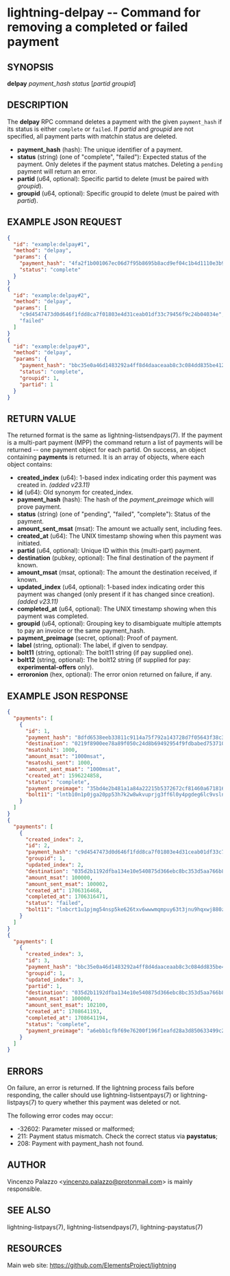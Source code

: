 lightning-delpay -- Command for removing a completed or failed payment
======================================================================

SYNOPSIS
--------

**delpay** *payment\_hash* *status* [*partid* *groupid*] 

DESCRIPTION
-----------

The **delpay** RPC command deletes a payment with the given `payment_hash` if its status is either `complete` or `failed`. If *partid* and *groupid* are not specified, all payment parts with matchin status are deleted.

- **payment\_hash** (hash): The unique identifier of a payment.
- **status** (string) (one of "complete", "failed"): Expected status of the payment. Only deletes if the payment status matches. Deleting a `pending` payment will return an error.
- **partid** (u64, optional): Specific partid to delete (must be paired with *groupid*).
- **groupid** (u64, optional): Specific groupid to delete (must be paired with *partid*).

EXAMPLE JSON REQUEST
--------------------

```json
{
  "id": "example:delpay#1",
  "method": "delpay",
  "params": {
    "payment_hash": "4fa2f1b001067ec06d7f95b8695b8acd9ef04c1b4d1110e3b94e1fa0687bb1e0",
    "status": "complete"
  }
}
{
  "id": "example:delpay#2",
  "method": "delpay",
  "params": [
    "c9d4547473d0d646f1fdd8ca7f01803e4d31ceab01df33c79456f9c24b04034e",
    "failed"
  ]
}
{
  "id": "example:delpay#3",
  "method": "delpay",
  "params": {
    "payment_hash": "bbc35e0a46d1483292a4ff8d4daaceaab8c3c084dd835be4128785b52e469c64",
    "status": "complete",
    "groupid": 1,
    "partid": 1
  }
}
```

RETURN VALUE
------------

The returned format is the same as lightning-listsendpays(7). If the payment is a multi-part payment (MPP) the command return a list of payments will be returned -- one payment object for each partid.
On success, an object containing **payments** is returned. It is an array of objects, where each object contains:

- **created\_index** (u64): 1-based index indicating order this payment was created in. *(added v23.11)*
- **id** (u64): Old synonym for created\_index.
- **payment\_hash** (hash): The hash of the *payment\_preimage* which will prove payment.
- **status** (string) (one of "pending", "failed", "complete"): Status of the payment.
- **amount\_sent\_msat** (msat): The amount we actually sent, including fees.
- **created\_at** (u64): The UNIX timestamp showing when this payment was initiated.
- **partid** (u64, optional): Unique ID within this (multi-part) payment.
- **destination** (pubkey, optional): The final destination of the payment if known.
- **amount\_msat** (msat, optional): The amount the destination received, if known.
- **updated\_index** (u64, optional): 1-based index indicating order this payment was changed (only present if it has changed since creation). *(added v23.11)*
- **completed\_at** (u64, optional): The UNIX timestamp showing when this payment was completed.
- **groupid** (u64, optional): Grouping key to disambiguate multiple attempts to pay an invoice or the same payment\_hash.
- **payment\_preimage** (secret, optional): Proof of payment.
- **label** (string, optional): The label, if given to sendpay.
- **bolt11** (string, optional): The bolt11 string (if pay supplied one).
- **bolt12** (string, optional): The bolt12 string (if supplied for pay: **experimental-offers** only).
- **erroronion** (hex, optional): The error onion returned on failure, if any.

EXAMPLE JSON RESPONSE
---------------------

```json
{
  "payments": [
    {
      "id": 1,
      "payment_hash": "8dfd6538eeb33811c9114a75f792a143728d7f05643f38c3d574d3097e8910c0",
      "destination": "0219f8900ee78a89f050c24d8b69492954f9fdbabed753710845eb75d3a75a5880",
      "msatoshi": 1000,
      "amount_msat": "1000msat",
      "msatoshi_sent": 1000,
      "amount_sent_msat": "1000msat",
      "created_at": 1596224858,
      "status": "complete",
      "payment_preimage": "35bd4e2b481a1a84a22215b5372672cf81460a671816960ddb206464359e1822",
      "bolt11": "lntb10n1p0jga20pp53h7k2w8wkvuprjg3ff6l0y4pgdeg6lc9vsln3s74wnfsjl5fzrqqdqdw3jhxazldahx2xqyjw5qcqp2sp5wut5jnhr6n7jd5747ky2g5flmw7hgx9yjnqzu60ps2jf6f7tc0us9qy9qsqu2a0k37nckl62005p69xavlkydkvhnypk4dphffy4x09zltwh9437ad7xkl83tefdarzhu5t30ju5s56wlrg97qkx404pq3srfc425cq3ke9af"
    }
  ]
}
{
  "payments": [
    {
      "created_index": 2,
      "id": 2,
      "payment_hash": "c9d4547473d0d646f1fdd8ca7f01803e4d31ceab01df33c79456f9c24b04034e",
      "groupid": 1,
      "updated_index": 2,
      "destination": "035d2b1192dfba134e10e540875d366ebc8bc353d5aa766b80c090b39c3a5d885d",
      "amount_msat": 100000,
      "amount_sent_msat": 100002,
      "created_at": 1706316468,
      "completed_at": 1706316471,
      "status": "failed",
      "bolt11": "lnbcrt1u1pjmg54nsp5ke626txv6wwwmqmpuy63t3jnu9hqxwj880zsfkkj7jjqagdaz2sqpp5e829garn6rtydu0amr987qvq8exnrn4tq80n83u52muuyjcyqd8qdq8v3jhxccxqyjw5qcqp99qxpqysgqalktfwy9svsamvvvrzzzzpdaa4rh7n6s5p7t9lx7qv0raz4vnm9knkh5ury3u5cmnhx2gms98nxkclm3833uhjrlnzmftc685vz2f0gpfnjy4y"
    }
  ]
}
{
  "payments": [
    {
      "created_index": 3,
      "id": 3,
      "payment_hash": "bbc35e0a46d1483292a4ff8d4daaceaab8c3c084dd835be4128785b52e469c64",
      "groupid": 1,
      "updated_index": 3,
      "partid": 1,
      "destination": "035d2b1192dfba134e10e540875d366ebc8bc353d5aa766b80c090b39c3a5d885d",
      "amount_msat": 100000,
      "amount_sent_msat": 102100,
      "created_at": 1708641193,
      "completed_at": 1708641194,
      "status": "complete",
      "payment_preimage": "a6ebb1cfbf69e76200f196f1eafd28a3d850633499c223a7eb7a7dba3b995286"
    }
  ]
}
```

ERRORS
------

On failure, an error is returned. If the lightning process fails before responding, the
caller should use lightning-listsentpays(7) or lightning-listpays(7) to query whether this payment was deleted or not.

The following error codes may occur:

- -32602: Parameter missed or malformed;
- 211: Payment status mismatch. Check the correct status via **paystatus**;
- 208: Payment with payment\_hash not found.

AUTHOR
------

Vincenzo Palazzo <<vincenzo.palazzo@protonmail.com>> is mainly responsible.

SEE ALSO
--------

lightning-listpays(7), lightning-listsendpays(7), lightning-paystatus(7)

RESOURCES
---------

Main web site: <https://github.com/ElementsProject/lightning>

